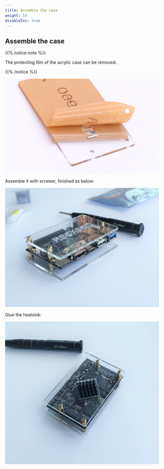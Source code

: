 ```yaml
---
title: Assemble the case
weight: 14
disableToc: true
---
```


## Assemble the case

{{% notice note %}}

The protecting film of the acrylic case can be removed.

{{% /notice %}}

![Remvoe film](/start/openthebox/images/remove_film.jpg)

Assemble it with screwer, finished as below:

![assemble finished](/start/assemblecase/images/assemble_finished_front.jpg)

Glue the heatsink:

![assemble finished](/start/assemblecase/images/assemble_finished_back.jpg)
